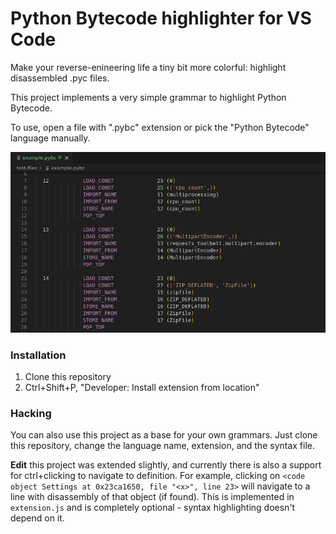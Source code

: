 # Python Bytecode highlighter for VS Code

Make your reverse-enineering life a tiny bit more colorful: highlight disassembled .pyc files.

This project implements a very simple grammar to highlight Python Bytecode.

To use, open a file with ".pybc" extension or pick the "Python Bytecode" language manually.

![](./screen.png)

### Installation

1. Clone this repository
2. Ctrl+Shift+P, "Developer: Install extension from location"

### Hacking

You can also use this project as a base for your own grammars. Just clone this repository, change the language name, extension, and the syntax file.

**Edit** this project was extended slightly, and currently there is also a support for ctrl+clicking to navigate to definition. For example, 
clicking on `<code object Settings at 0x23ca1650, file "<x>", line 23>` will navigate to a line with disassembly of that object (if found).
This is implemented in `extension.js` and is completely optional - syntax highlighting doesn't depend on it.
